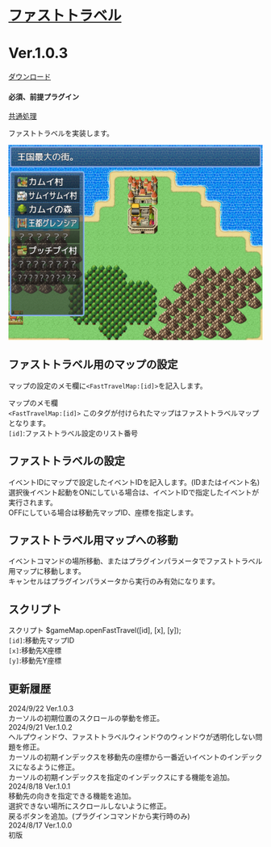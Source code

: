 # [ファストトラベル](https://raw.githubusercontent.com/nuun888/MZ/master/NUUN_FastTravel.js)
# Ver.1.0.3
[ダウンロード](https://raw.githubusercontent.com/nuun888/MZ/master/NUUN_FastTravel.js)  
#### 必須、前提プラグイン
[共通処理](https://github.com/nuun888/MZ/blob/master/README/Base.md)  

ファストトラベルを実装します。  

![画像](img/FastTravel1.png)  

## ファストトラベル用のマップの設定
マップの設定のメモ欄に`<FastTravelMap:[id]>`を記入します。  

マップのメモ欄  
`<FastTravelMap:[id]>` このタグが付けられたマップはファストトラベルマップとなります。  
`[id]`:ファストトラベル設定のリスト番号  

## ファストトラベルの設定
イベントIDにマップで設定したイベントIDを記入します。(IDまたはイベント名)  
選択後イベント起動をONにしている場合は、イベントIDで指定したイベントが実行されます。  
OFFにしている場合は移動先マップID、座標を指定します。  

## ファストトラベル用マップへの移動
イベントコマンドの場所移動、またはプラグインパラメータでファストトラベル用マップに移動します。  
キャンセルはプラグインパラメータから実行のみ有効になります。  

## スクリプト
スクリプト
$gameMap.openFastTravel([id], [x], [y]);  
`[id]`:移動先マップID  
`[x]`:移動先X座標  
`[y]`:移動先Y座標  

## 更新履歴
2024/9/22 Ver.1.0.3  
カーソルの初期位置のスクロールの挙動を修正。  
2024/9/21 Ver.1.0.2  
ヘルプウィンドウ、ファストトラベルウィンドウのウィンドウが透明化しない問題を修正。  
カーソルの初期インデックスを移動先の座標から一番近いイベントのインデックスになるように修正。  
カーソルの初期インデックスを指定のインデックスにする機能を追加。  
2024/8/18 Ver.1.0.1  
移動先の向きを指定できる機能を追加。  
選択できない場所にスクロールしないように修正。  
戻るボタンを追加。(プラグインコマンドから実行時のみ)  
2024/8/17 Ver.1.0.0  
初版  
